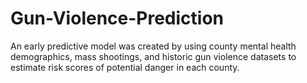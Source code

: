 # Gun-Violence-Prediction
An early predictive model was created by using county mental health demographics, mass shootings, and historic gun violence datasets to estimate risk scores of potential danger in each county. 
